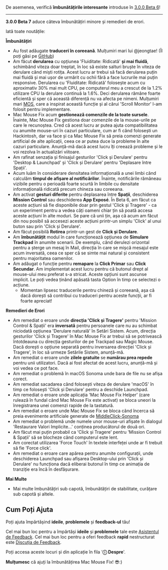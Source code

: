 De asemenea, verifică **îmbunătățirile interesante** introduse în [3.0.0 Beta 6](https://github.com/noah-nuebling/mac-mouse-fix/releases/tag/3.0.0-Beta-6)!


---

**3.0.0 Beta 7** aduce câteva îmbunătățiri minore și remedieri de erori.

Iată toate noutățile:

**Îmbunătățiri**

- Au fost adăugate **traduceri în coreeană**. Mulțumiri mari lui @jeongtae! (Îl poți găsi pe [GitHub](https://github.com/jeongtae))
- Am făcut **derularea** cu opțiunea 'Fluiditate: Ridicată' **și mai fluidă**, schimbând viteza doar treptat, în loc să existe salturi bruște în viteza de derulare când miști rotița. Acest lucru ar trebui să facă derularea puțin mai fluidă și mai ușor de urmărit cu ochii fără a face lucrurile mai puțin responsive. Derularea cu 'Fluiditate: Ridicată' folosește acum cu aproximativ 30% mai mult CPU, pe computerul meu a crescut de la 1.2% utilizare CPU la derulare continuă la 1.6%. Deci derularea rămâne foarte eficientă și sper că această diferență nu va afecta pe nimeni. Mulțumiri mari [MOS](https://mos.caldis.me/), care a inspirat această funcție și al cărui 'Scroll Monitor' l-am folosit pentru implementare.
- Mac Mouse Fix acum **gestionează comenzile de la toate sursele**. Înainte, Mac Mouse Fix gestiona doar comenzile de la mouse-urile pe care le recunoștea. Cred că acest lucru ar putea ajuta compatibilitatea cu anumite mouse-uri în cazuri particulare, cum ar fi când folosești un Hackintosh, dar va face și ca Mac Mouse Fix să preia comenzi generate artificial de alte aplicații, ceea ce ar putea duce la probleme în alte cazuri particulare. Anunță-mă dacă acest lucru îți creează probleme și le voi rezolva în actualizări viitoare.
- Am rafinat senzația și finisajul gesturilor 'Click și Derulare' pentru 'Desktop & Launchpad' și 'Click și Derulare' pentru 'Deplasare între Spații'.
- Acum luăm în considerare densitatea informațională a unei limbi când calculăm **timpul de afișare al notificărilor**. Înainte, notificările rămâneau vizibile pentru o perioadă foarte scurtă în limbile cu densitate informațională ridicată precum chineza sau coreeana.
- Am activat **gesturi diferite** pentru deplasarea între **Spații**, deschiderea **Mission Control** sau deschiderea **App Exposé**. În Beta 6, am făcut ca aceste acțiuni să fie disponibile doar prin gestul 'Click și Tragere' - ca un experiment pentru a vedea câți oameni chiar țin să poată accesa aceste acțiuni în alte moduri. Se pare că unii țin, așa că acum am făcut din nou posibil să accesezi aceste acțiuni printr-un simplu 'Click' al unui buton sau prin 'Click și Derulare'.
- Am făcut posibilă **Rotirea** printr-un gest de **Click și Derulare**.
- Am **îmbunătățit** modul în care funcționează opțiunea de **Simulare Trackpad** în anumite scenarii. De exemplu, când derulezi orizontal pentru a șterge un mesaj în Mail, direcția în care se mișcă mesajul este acum inversată, ceea ce sper că se simte mai natural și consistent pentru majoritatea oamenilor.
- Am adăugat o funcție pentru **remapare** la **Click Primar** sau **Click Secundar**. Am implementat acest lucru pentru că butonul drept al mouse-ului meu preferat s-a stricat. Aceste opțiuni sunt ascunse implicit. Le poți vedea ținând apăsată tasta Option în timp ce selectezi o acțiune.
  - Momentan lipsesc traducerile pentru chineză și coreeană, așa că dacă dorești să contribui cu traduceri pentru aceste funcții, ar fi foarte apreciat!

**Remedieri de Erori**

- Am remediat o eroare unde **direcția 'Click și Tragere'** pentru 'Mission Control & Spații' era **inversată** pentru persoanele care nu au schimbat niciodată opțiunea 'Derulare naturală' în Setări Sistem. Acum, direcția gesturilor 'Click și Tragere' în Mac Mouse Fix ar trebui să se potrivească întotdeauna cu direcția gesturilor de pe Trackpad sau Magic Mouse. Dacă dorești o opțiune separată pentru inversarea direcției 'Click și Tragere', în loc să urmeze Setările Sistem, anunță-mă.
- Am remediat o eroare unde **zilele gratuite** se **numărau prea repede** pentru unii utilizatori. Dacă ai fost afectat de acest lucru, anunță-mă și voi vedea ce pot face.
- Am remediat o problemă în macOS Sonoma unde bara de file nu se afișa corect.
- Am remediat sacadarea când folosești viteza de derulare 'macOS' în timp ce folosești 'Click și Derulare' pentru a deschide Launchpad.
- Am remediat o eroare unde aplicația 'Mac Mouse Fix Helper' (care rulează în fundal când Mac Mouse Fix este activat) se bloca uneori la înregistrarea unei comenzi rapide de la tastatură.
- Am remediat o eroare unde Mac Mouse Fix se bloca când încerca să preia evenimente artificiale generate de [MiddleClick-Sonoma](https://github.com/artginzburg/MiddleClick-Sonoma)
- Am remediat o problemă unde numele unor mouse-uri afișate în dialogul 'Restaurare Valori Implicite...' conținea producătorul de două ori.
- Am făcut mai puțin probabil ca 'Click și Tragere' pentru 'Mission Control & Spații' să se blocheze când computerul este lent.
- Am corectat utilizarea 'Force Touch' în textele interfeței unde ar fi trebuit să fie 'Force click'.
- Am remediat o eroare care apărea pentru anumite configurații, unde deschiderea Launchpad sau afișarea Desktop-ului prin 'Click și Derulare' nu funcționa dacă eliberai butonul în timp ce animația de tranziție era încă în desfășurare.


**Mai Multe**

- Mai multe îmbunătățiri sub capotă, îmbunătățiri de stabilitate, curățare sub capotă și altele.

## Cum Poți Ajuta

Poți ajuta împărtășind **ideile**, **problemele** și **feedback-ul** tău!

Cel mai bun loc pentru a împărtăși **ideile** și **problemele** tale este [Asistentul de Feedback](https://noah-nuebling.github.io/mac-mouse-fix-feedback-assistant/?type=bug-report).
Cel mai bun loc pentru a oferi feedback **rapid** nestructurat este [Discuția de Feedback](https://github.com/noah-nuebling/mac-mouse-fix/discussions/366).

Poți accesa aceste locuri și din aplicație în fila '**ⓘ Despre**'.

**Mulțumesc** că ajuți la îmbunătățirea Mac Mouse Fix! 😎:)